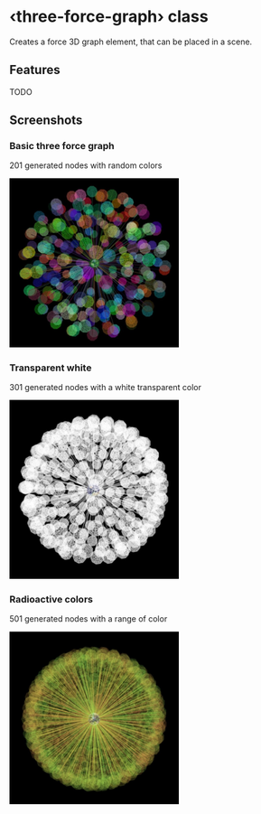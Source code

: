 # ‹three-force-graph› class


Creates a force 3D graph element, that can be placed in a scene. 

## Features

TODO

## Screenshots

### Basic three force graph 
201 generated nodes with random colors


<img src="../../demos/assets/screenshots/20190226-three-force-graph.jpg" width=300 />

### Transparent white
301 generated nodes with a white transparent color


<img src="../../demos/assets/screenshots/20190226-three-force-graph-white.jpg" width=300 />

### Radioactive colors
501 generated nodes with a range of color


<img src="../../demos/assets/screenshots/20190226-three-force-graph-radioactive.jpg" width=300 />
